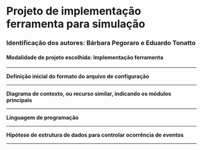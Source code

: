 
# Projeto de implementação ferramenta para simulação

### Identificação dos autores: Bárbara Pegoraro e Eduardo Tonatto

#### Modalidade de projeto escolhida: Implementação ferramenta  

---

**Definição inicial do formato do arquivo de configuração**

---

**Diagrama de contexto, ou recurso similar, indicando os módulos principais**

---

**Linguagem de programação**

---

**Hipótese de estrutura de dados para controlar ocorrência de eventos**

---